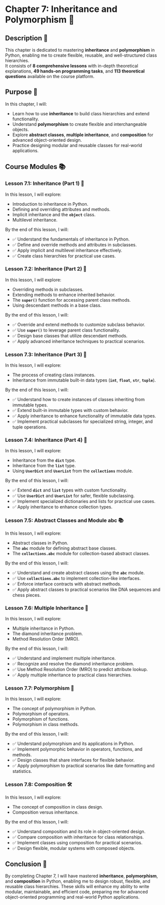 # Chapter 7: Inheritance and Polymorphism 🧬

## Description 📝

This chapter is dedicated to mastering **inheritance** and **polymorphism** in Python, enabling me to create flexible, reusable, and well-structured class hierarchies.  
It consists of **8 comprehensive lessons** with in-depth theoretical explanations, **49 hands-on programming tasks**, and **113 theoretical questions** available on the course platform.

## Purpose 🎯

In this chapter, I will:

-   Learn how to use **inheritance** to build class hierarchies and extend functionality.
-   Understand **polymorphism** to create flexible and interchangeable objects.
-   Explore **abstract classes**, **multiple inheritance**, and **composition** for advanced object-oriented design.
-   Practice designing modular and reusable classes for real-world applications.

## Course Modules 📚

### Lesson 7.1: Inheritance (Part 1) 🧬

In this lesson, I will explore:

-   Introduction to inheritance in Python.
-   Defining and overriding attributes and methods.
-   Implicit inheritance and the **`object`** class.
-   Multilevel inheritance.

By the end of this lesson, I will:

-   ✅ Understand the fundamentals of inheritance in Python.
-   ✅ Define and override methods and attributes in subclasses.
-   ✅ Apply implicit and multilevel inheritance effectively.
-   ✅ Create class hierarchies for practical use cases.

### Lesson 7.2: Inheritance (Part 2) 🧬

In this lesson, I will explore:

-   Overriding methods in subclasses.
-   Extending methods to enhance inherited behavior.
-   The **`super()`** function for accessing parent class methods.
-   Using descendant methods in a base class.

By the end of this lesson, I will:

-   ✅ Override and extend methods to customize subclass behavior.
-   ✅ Use **`super()`** to leverage parent class functionality.
-   ✅ Design base classes that utilize descendant methods.
-   ✅ Apply advanced inheritance techniques to practical scenarios.

### Lesson 7.3: Inheritance (Part 3) 🧬

In this lesson, I will explore:

-   The process of creating class instances.
-   Inheritance from immutable built-in data types (**`int`**, **`float`**, **`str`**, **`tuple`**).

By the end of this lesson, I will:

-   ✅ Understand how to create instances of classes inheriting from immutable types.
-   ✅ Extend built-in immutable types with custom behavior.
-   ✅ Apply inheritance to enhance functionality of immutable data types.
-   ✅ Implement practical subclasses for specialized string, integer, and tuple operations.

### Lesson 7.4: Inheritance (Part 4) 🧬

In this lesson, I will explore:

-   Inheritance from the **`dict`** type.
-   Inheritance from the **`list`** type.
-   Using **`UserDict`** and **`UserList`** from the **`collections`** module.

By the end of this lesson, I will:

-   ✅ Extend **`dict`** and **`list`** types with custom functionality.
-   ✅ Use **`UserDict`** and **`UserList`** for safer, flexible subclassing.
-   ✅ Implement specialized dictionaries and lists for practical use cases.
-   ✅ Apply inheritance to enhance collection types.

### Lesson 7.5: Abstract Classes and Module abc 📚

In this lesson, I will explore:

-   Abstract classes in Python.
-   The **`abc`** module for defining abstract base classes.
-   The **`collections.abc`** module for collection-based abstract classes.

By the end of this lesson, I will:

-   ✅ Understand and create abstract classes using the **`abc`** module.
-   ✅ Use **`collections.abc`** to implement collection-like interfaces.
-   ✅ Enforce interface contracts with abstract methods.
-   ✅ Apply abstract classes to practical scenarios like DNA sequences and chess pieces.

### Lesson 7.6: Multiple Inheritance 🔗

In this lesson, I will explore:

-   Multiple inheritance in Python.
-   The diamond inheritance problem.
-   Method Resolution Order (MRO).

By the end of this lesson, I will:

-   ✅ Understand and implement multiple inheritance.
-   ✅ Recognize and resolve the diamond inheritance problem.
-   ✅ Use Method Resolution Order (MRO) to predict attribute lookup.
-   ✅ Apply multiple inheritance to practical class hierarchies.

### Lesson 7.7: Polymorphism 🌟

In this lesson, I will explore:

-   The concept of polymorphism in Python.
-   Polymorphism of operators.
-   Polymorphism of functions.
-   Polymorphism in class methods.

By the end of this lesson, I will:

-   ✅ Understand polymorphism and its applications in Python.
-   ✅ Implement polymorphic behavior in operators, functions, and methods.
-   ✅ Design classes that share interfaces for flexible behavior.
-   ✅ Apply polymorphism to practical scenarios like date formatting and statistics.

### Lesson 7.8: Composition 🛠️

In this lesson, I will explore:

-   The concept of composition in class design.
-   Composition versus inheritance.

By the end of this lesson, I will:

-   ✅ Understand composition and its role in object-oriented design.
-   ✅ Compare composition with inheritance for class relationships.
-   ✅ Implement classes using composition for practical scenarios.
-   ✅ Design flexible, modular systems with composed objects.

## Conclusion 🚀

By completing Chapter 7, I will have mastered **inheritance**, **polymorphism**, and **composition** in Python, enabling me to design robust, flexible, and reusable class hierarchies.
These skills will enhance my ability to write modular, maintainable, and efficient code, preparing me for advanced object-oriented programming and real-world Python applications.
